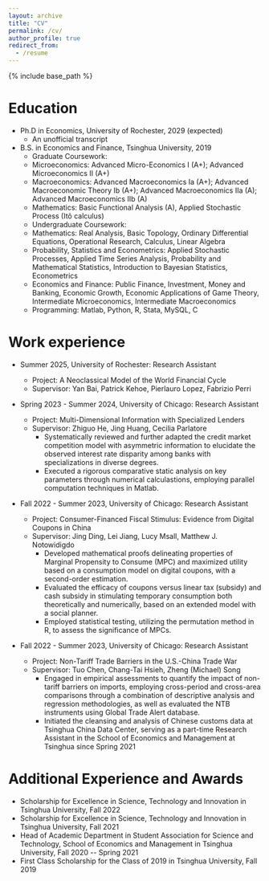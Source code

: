 ```yaml
---
layout: archive
title: "CV"
permalink: /cv/
author_profile: true
redirect_from:
  - /resume
---
```


{% include base_path %}

Education
======
* Ph.D in Economics, University of Rochester, 2029 (expected)
    * An unofficial transcript
* B.S. in Economics and Finance, Tsinghua University, 2019
    * Graduate Coursework: 
	* Microeconomics: Advanced Micro-Economics I (A+); Advanced Microeconomics II (A+)
	* Macroeconomics: Advanced Macroeconomics Ia (A+); Advanced Macroeconomic Theory Ib (A+); Advanced Macroeconomics IIa (A); Advanced Macroeconomics IIb (A)
	* Mathematics: Basic Functional Analysis (A), Applied Stochastic Process (Itô calculus)
    * Undergraduate Coursework: 
	* Mathematics: Real Analysis, Basic Topology, Ordinary Differential Equations, Operational Research, Calculus, Linear Algebra
	* Probability, Statistics and Econometrics: Applied Stochastic Processes, Applied Time Series Analysis, Probability and Mathematical Statistics, Introduction to Bayesian Statistics, Econometrics
	* Economics and Finance: Public Finance, Investment, Money and Banking, Economic Growth, Economic Applications of Game Theory, Intermediate Microeconomics, Intermediate Macroeconomics
    * Programming: Matlab, Python, R, Stata, MySQL, C 

Work experience
======
* Summer 2025, University of Rochester: Research Assistant
  * Project: A Neoclassical Model of the World Financial Cycle
  * Supervisor: Yan Bai, Patrick Kehoe, Pierlauro Lopez, Fabrizio Perri

* Spring 2023 - Summer 2024, University of Chicago: Research Assistant
  * Project: Multi-Dimensional Information with Specialized Lenders
  * Supervisor: Zhiguo He, Jing Huang, Cecilia Parlatore
    * Systematically reviewed and further adapted the credit market competition model with asymmetric information to elucidate the observed interest rate disparity among banks with specializations in diverse degrees.
    * Executed a rigorous comparative static analysis on key parameters through numerical calculastions, employing parallel computation techniques in Matlab.

* Fall 2022 - Summer 2023, University of Chicago: Research Assistant
  * Project: Consumer-Financed Fiscal Stimulus: Evidence from Digital Coupons in China
  * Supervisor: Jing Ding, Lei Jiang, Lucy Msall, Matthew J. Notowidigdo
    * Developed mathematical proofs delineating properties of Marginal Propensity to Consume (MPC) and maximized utility based on a consumption model on digital coupons, with a second-order estimation.
    * Evaluated the efficacy of coupons versus linear tax (subsidy) and cash subsidy in stimulating temporary consumption both theoretically and numerically, based on an extended model with a social planner.
    * Employed statistical testing, utilizing the permutation method in R, to assess the significance of MPCs.

* Fall 2022 - Summer 2023, University of Chicago: Research Assistant
  * Project: Non-Tariff Trade Barriers in the U.S.-China Trade War
  * Supervisor: Tuo Chen, Chang-Tai Hsieh, Zheng (Michael) Song
    * Engaged in empirical assessments to quantify the impact of non-tariff barriers on imports, employing cross-period and cross-area comparisons through a combination of descriptive analysis and regression methodologies, as well as evaluated the NTB instruments using Global Trade Alert database.
    * Initiated the cleansing and analysis of Chinese customs data at Tsinghua China Data Center, serving as a part-time Research Assistant in the School of Economics and Management at Tsinghua since Spring 2021

Additional Experience and Awards
=====
* Scholarship for Excellence in Science, Technology and Innovation in Tsinghua University, Fall 2022
* Scholarship for Excellence in Science, Technology and Innovation in Tsinghua University, Fall 2021
* Head of Academic Department in Student Association for Science and Technology, School of Economics and Management in Tsinghua University, Fall 2020 -- Spring 2021
* First Class Scholarship for the Class of 2019 in Tsinghua University, Fall 2019
